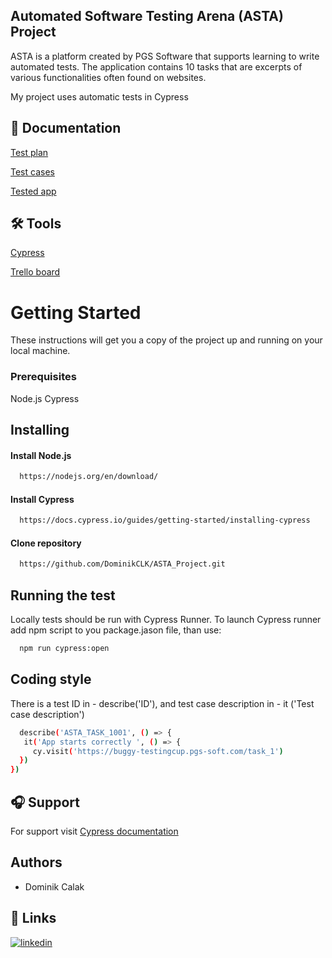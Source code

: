 
## Automated Software Testing Arena (ASTA) Project


ASTA is a platform created by PGS Software that supports learning to write automated tests. The application contains 10 tasks that are excerpts of various functionalities often found on websites.

My project uses automatic tests in Cypress

## 📄 Documentation

[Test plan](https://drive.google.com/file/d/1MtwA7Xsa-cGp2EOWjwkYQTQj9VOojYZU/view?usp=sharing)

[Test cases](https://docs.google.com/spreadsheets/d/1tdGWR5ITr_3hLUnS_onb6P_1kwYMqAE8MTsyNhb0SHU/edit?usp=sharing)

[Tested app](https://buggy-testingcup.pgs-soft.com/)

## 🛠 Tools
[Cypress](https://docs.cypress.io/guides/overview/why-cypress)

[Trello board](https://trello.com/invite/b/5UqQ7gyl/b3ec05cd062f96266c67747fdbed3d7c/astatask1)



# Getting Started
These instructions will get you a copy of the project up and running on your local machine.

### Prerequisites
Node.js Cypress

## Installing

#### Install Node.js
```bash
  https://nodejs.org/en/download/
```

#### Install Cypress
```bash
  https://docs.cypress.io/guides/getting-started/installing-cypress
```

#### Clone repository
```bash
  https://github.com/DominikCLK/ASTA_Project.git
```

## Running the test
Locally tests should be run with Cypress Runner. To launch Cypress runner add npm script to you package.jason file, than use:
```bash
  npm run cypress:open
```

## Coding style
There is a test ID in - describe('ID'), and test case description in - it ('Test case description')

```bash
  describe('ASTA_TASK_1001', () => {
   it('App starts correctly ', () => {
     cy.visit('https://buggy-testingcup.pgs-soft.com/task_1')
  })
})
```




## 🎧 Support

For support visit [Cypress documentation](https://docs.cypress.io/guides/overview/why-cypress#In-a-nutshell)


## Authors

- Dominik Calak


## 🔗 Links
[![linkedin](https://img.shields.io/badge/linkedin-0A66C2?style=for-the-badge&logo=linkedin&logoColor=white)](https://www.linkedin.com/in/dominik-calak/)


